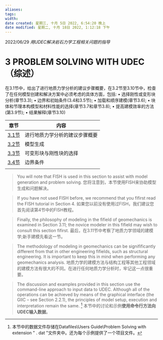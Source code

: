 ```yaml
---
aliases: 
tags: 
width:
date created: 星期三, 十月 5日 2022, 6:54:20 晚上
date modified: 星期二, 十月 18日 2022, 1:12:18 下午
---
```

2022/06/29
*用UDEC解决岩石力学工程相关问题的指导*
# 3 PROBLEM SOLVING WITH UDEC（综述）
在3.1节中，给出了进行地质力学分析的建议步骤概要，在3.2节至3.10节中，检查了在任何模型创建和解决方案中必须考虑的具体方面，包括:
• 选择刚性或变形块分析(章节3.3);
• 边界和初始条件(3.4和3.5节);
• 加载和顺序建模(章节3.6);
• 块体和节理本构模型和材料性能的选择(章节3.7和章节3.8);
• 提高建模效率的方法(第3.9节);
• 结果解释(章节3.10)

| 章节  | 内容                           |
| ----- | ------------------------------ |
| [3.1节](obsidian://open?vault=XU&file=A_%E5%AD%A6%E4%B9%A0%E8%AE%B0%E5%BD%95%2F2022.06-07%2F3.1%20%E4%B8%80%E8%88%AC%E6%96%B9%E6%B3%95%EF%BC%88%E7%BB%BC%E8%BF%B0%EF%BC%89) | 进行地质力学分析的建议步骤概要 |
| [3.2节](obsidian://open?vault=XU&file=A_%E5%AD%A6%E4%B9%A0%E8%AE%B0%E5%BD%95%2F2022.06-07%2F3.2%20%E6%A8%A1%E5%9E%8B%E7%94%9F%E6%88%90) | 模型生成                       |
| [3.3节](obsidian://open?vault=XU&file=A_%E5%AD%A6%E4%B9%A0%E8%AE%B0%E5%BD%95%2F2022.06-07%2F3.3%20%E5%8F%AF%E5%8F%98%E5%BD%A2%E5%9D%97%E4%B8%8E%E5%88%9A%E6%80%A7%E5%9D%97%E7%9A%84%E9%80%89%E6%8B%A9) | 可变形块与刚性块的选择         |
| [3.4节](obsidian://open?vault=XU&file=A_%E5%AD%A6%E4%B9%A0%E8%AE%B0%E5%BD%95%2F2022.06-07%2F3.4%E8%BE%B9%E7%95%8C%E6%9D%A1%E4%BB%B6) | 边界条件                       |
|       |                                |

>You will note that FISH is used in this section to assist with model generation and problem solving.
>您将注意到，本节使用FISH来协助模型生成和问题解决。

>If you have not used FISH before, we recommend that you fifirst read the FISH tutorial in Section 4.
>如果您以前没有使用过FISH，我们建议您首先阅读第4节中的FISH教程。

>Finally, the philosophy of modeling in the fifield of geomechanics is examined in Section 3.11; the novice modeler in this fifield may wish to consult this section fifirst.
>最后，在3.11节中考察了地质力学领域的建模学;新手建模先看这一节。

>The methodology of modeling in geomechanics can be signifificantly different from that in other engineering fifields, such as structural engineering. It is important to keep this in mind when performing any geomechanics analysis. 
>地质力学的建模方法与结构工程等其他工程领域的建模方法有很大的不同。在进行任何地质力学分析时，牢记这一点很重要。

>The discussion and examples provided in this section use the command-line approach to input data to UDEC. Although all of the operations can be achieved by means of the graphical interface (the GIIC – see Section 2.2.1), the principles of model setup, execution and interpretation remain the same.  [^1]
>本节中的讨论和示例**使用命令行方法向UDEC输入数据**。

[^1]:本节中的数据文件存储在Datafiles\Users Guide\Problem Solving with extension " . dat "文件夹中。还为每个示例提供了一个项目文件。



